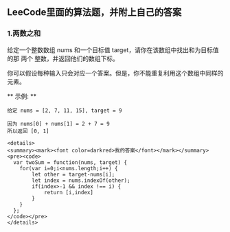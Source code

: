 LeeCode里面的算法题，并附上自己的答案
---

### 1.两数之和

给定一个整数数组 nums 和一个目标值 target，请你在该数组中找出和为目标值的那 两个 整数，并返回他们的数组下标。

你可以假设每种输入只会对应一个答案。但是，你不能重复利用这个数组中同样的元素。

** 示例: **
```
给定 nums = [2, 7, 11, 15], target = 9

因为 nums[0] + nums[1] = 2 + 7 = 9
所以返回 [0, 1]

```
```
<details>
<summary><mark><font color=darkred>我的答案</font></mark></summary>
<pre><code>
  var twoSum = function(nums, target) {
    for(var i=0;i<nums.length;i++) {
        let other = target-nums[i];
        let index = nums.indexOf(other);
        if(index>-1 && index !== i) {
            return [i,index]
        }
    }
  };
</code></pre>
</details>
```